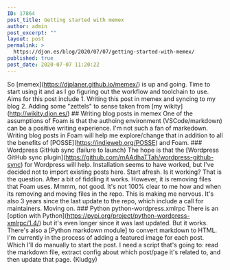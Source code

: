 ```yaml
---
ID: 17864
post_title: Getting started with memex
author: admin
post_excerpt: ""
layout: post
permalink: >
  https://djon.es/blog/2020/07/07/getting-started-with-memex/
published: true
post_date: 2020-07-07 11:20:22
---
```

So \[memex\](https://djplaner.github.io/memex/) is up and going. Time to start using it and as I go figuring out the workflow and toolchain to use. Aims for this post include 1. Writing this post in memex and syncing to my blog 2. Adding some "zettels" to sense taken from \[my wikity\](http://wikity.djon.es/) ## Writing blog posts in memex One of the assumptions of Foam is that the authoing environment (VSCode/markdown) can be a positive writing experience. I'm not such a fan of markedown. Writing blog posts in Foam will help me explore/change that in addition to all the benefits of \[POSSE\](https://indieweb.org/POSSE) and Foam. ### Wordpress GitHub sync (failure to launch) The hope is that the \[Wordpress GitHub sync plugin\](https://github.com/mAAdhaTTah/wordpress-github-sync) for Wordpress will help. Installation seems to have worked, but I've decided not to import existing posts here. Start afresh. Is it working? That is the question. After a bit of fiddling it works. However, it is removing files that Foam uses. Mmmm, not good. It's not 100% clear to me how and when its removing and moving files in the repo. This is making me nervous. It's also 3 years since the last update to the repo, which include a call for maintainers. Moving on. ### Python python-wordpress.xmlrpc There is an \[option with Python\](https://pypi.org/project/python-wordpress-xmlrpc/1.4/) but it's even longer since it was last updated. But it works. There's also a [Python markdown module] to convert markdown to HTML. I'm currently in the process of adding a featured image for each post. Which I'll do manually to start the post. I need a script that's going to: read the markdown file, extract config about which post/page it's related to, and then update that page. (Kludgy)